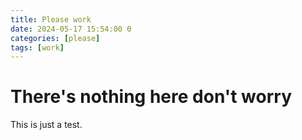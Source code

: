 ```yaml
---
title: Please work
date: 2024-05-17 15:54:00 0
categories: [please]
tags: [work]
---
```


# There's nothing here don't worry

This is just a test.